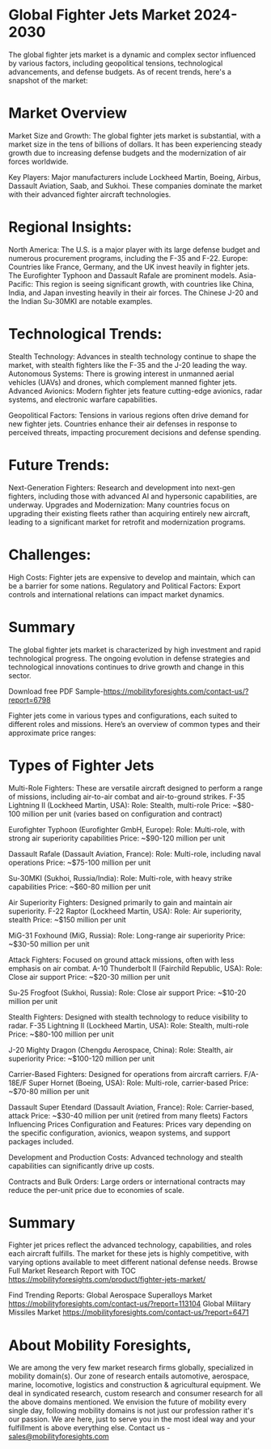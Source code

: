 # Global Fighter Jets Market 2024-2030

The global fighter jets market is a dynamic and complex sector influenced by various factors, including geopolitical tensions, technological advancements, and defense budgets. As of recent trends, here's a snapshot of the market:

# Market Overview
Market Size and Growth: The global fighter jets market is substantial, with a market size in the tens of billions of dollars. It has been experiencing steady growth due to increasing defense budgets and the modernization of air forces worldwide.

Key Players: Major manufacturers include Lockheed Martin, Boeing, Airbus, Dassault Aviation, Saab, and Sukhoi. These companies dominate the market with their advanced fighter aircraft technologies.

# Regional Insights:
North America: The U.S. is a major player with its large defense budget and numerous procurement programs, including the F-35 and F-22.
Europe: Countries like France, Germany, and the UK invest heavily in fighter jets. The Eurofighter Typhoon and Dassault Rafale are prominent models.
Asia-Pacific: This region is seeing significant growth, with countries like China, India, and Japan investing heavily in their air forces. The Chinese J-20 and the Indian Su-30MKI are notable examples.

# Technological Trends:
Stealth Technology: Advances in stealth technology continue to shape the market, with stealth fighters like the F-35 and the J-20 leading the way.
Autonomous Systems: There is growing interest in unmanned aerial vehicles (UAVs) and drones, which complement manned fighter jets.
Advanced Avionics: Modern fighter jets feature cutting-edge avionics, radar systems, and electronic warfare capabilities.

Geopolitical Factors: Tensions in various regions often drive demand for new fighter jets. Countries enhance their air defenses in response to perceived threats, impacting procurement decisions and defense spending.

# Future Trends:
Next-Generation Fighters: Research and development into next-gen fighters, including those with advanced AI and hypersonic capabilities, are underway.
Upgrades and Modernization: Many countries focus on upgrading their existing fleets rather than acquiring entirely new aircraft, leading to a significant market for retrofit and modernization programs.

# Challenges:
High Costs: Fighter jets are expensive to develop and maintain, which can be a barrier for some nations.
Regulatory and Political Factors: Export controls and international relations can impact market dynamics.

# Summary
The global fighter jets market is characterized by high investment and rapid technological progress. The ongoing evolution in defense strategies and technological innovations continues to drive growth and change in this sector.

Download free PDF Sample-https://mobilityforesights.com/contact-us/?report=6798


Fighter jets come in various types and configurations, each suited to different roles and missions. Here’s an overview of common types and their approximate price ranges:

# Types of Fighter Jets
Multi-Role Fighters: These are versatile aircraft designed to perform a range of missions, including air-to-air combat and air-to-ground strikes.
F-35 Lightning II (Lockheed Martin, USA):
Role: Stealth, multi-role
Price: ~$80-100 million per unit (varies based on configuration and contract)

Eurofighter Typhoon (Eurofighter GmbH, Europe):
Role: Multi-role, with strong air superiority capabilities
Price: ~$90-120 million per unit

Dassault Rafale (Dassault Aviation, France):
Role: Multi-role, including naval operations
Price: ~$75-100 million per unit

Su-30MKI (Sukhoi, Russia/India):
Role: Multi-role, with heavy strike capabilities
Price: ~$60-80 million per unit

Air Superiority Fighters: Designed primarily to gain and maintain air superiority.
F-22 Raptor (Lockheed Martin, USA):
Role: Air superiority, stealth
Price: ~$150 million per unit

MiG-31 Foxhound (MiG, Russia):
Role: Long-range air superiority
Price: ~$30-50 million per unit

Attack Fighters: Focused on ground attack missions, often with less emphasis on air combat.
A-10 Thunderbolt II (Fairchild Republic, USA):
Role: Close air support
Price: ~$20-30 million per unit

Su-25 Frogfoot (Sukhoi, Russia):
Role: Close air support
Price: ~$10-20 million per unit

Stealth Fighters: Designed with stealth technology to reduce visibility to radar.
F-35 Lightning II (Lockheed Martin, USA):
Role: Stealth, multi-role
Price: ~$80-100 million per unit

J-20 Mighty Dragon (Chengdu Aerospace, China):
Role: Stealth, air superiority
Price: ~$100-120 million per unit

Carrier-Based Fighters: Designed for operations from aircraft carriers.
F/A-18E/F Super Hornet (Boeing, USA):
Role: Multi-role, carrier-based
Price: ~$70-80 million per unit

Dassault Super Etendard (Dassault Aviation, France):
Role: Carrier-based, attack
Price: ~$30-40 million per unit (retired from many fleets)
Factors Influencing Prices
Configuration and Features: Prices vary depending on the specific configuration, avionics, weapon systems, and support packages included.

Development and Production Costs: Advanced technology and stealth capabilities can significantly drive up costs.

Contracts and Bulk Orders: Large orders or international contracts may reduce the per-unit price due to economies of scale.

# Summary
Fighter jet prices reflect the advanced technology, capabilities, and roles each aircraft fulfills. The market for these jets is highly competitive, with varying options available to meet different national defense needs.
Browse Full Market Research Report with TOC https://mobilityforesights.com/product/fighter-jets-market/

Find Trending Reports:
Global Aerospace Superalloys Market https://mobilityforesights.com/contact-us/?report=113104
Global Military Missiles Market https://mobilityforesights.com/contact-us/?report=6471


# About Mobility Foresights,
We are among the very few market research firms globally, specialized in mobility domain(s). Our zone of research entails automotive, aerospace, marine, locomotive, logistics and construction & agricultural equipment. We deal in syndicated research, custom research and consumer research for all the above domains mentioned.
We envision the future of mobility every single day, following mobility domains is not just our profession rather it's our passion. We are here, just to serve you in the most ideal way and your fulfillment is above everything else. Contact us -  sales@mobilityforesights.com
